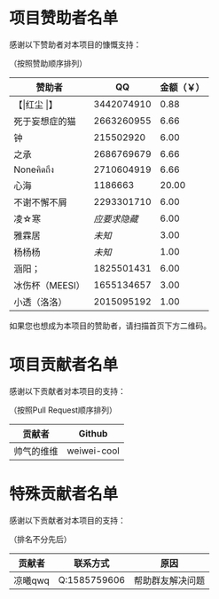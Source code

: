# 项目赞助者名单

感谢以下赞助者对本项目的慷慨支持：

（按照赞助顺序排列）

| 赞助者        | QQ         | 金额（￥） |
|------------|------------|-------|
| 【\|红尘 \|】  | 3442074910 | 0.88  |
| 死于妄想症的猫    | 2663260955 | 6.66  |
| 钟          | 215502920  | 6.00  |
| 之承         | 2686769679 | 6.66  |
| Noneคิดถึง | 2710604919 | 6.66  |
| 心海         | 1186663    | 20.00 |
| 不谢不懈不屑     | 2293301710 | 6.00  |
| 凌☆寒        | *应要求隐藏*    | 6.00  |
| 雅霖居        | *未知*       | 3.00  |
| 杨杨杨        | *未知*       | 1.00  |
| 涵阳；        | 1825501431 | 6.00  |
| 冰伤杯（MEESI） | 1655134657 | 3.00  |
| 小透（洛洛）     | 2015095192 | 1.00  |

  
如果您也想成为本项目的赞助者，请扫描首页下方二维码。

# 项目贡献者名单

感谢以下贡献者对本项目的支持：

（按照Pull Request顺序排列）

| 贡献者   | Github      |
|-------|-------------|
| 帅气的维维 | weiwei-cool |

# 特殊贡献者名单

感谢以下贡献者对本项目的支持：

（排名不分先后）

| 贡献者   | 联系方式         | 原因       |
|-------|--------------|----------|
| 凉曦qwq | Q:1585759606 | 帮助群友解决问题 |